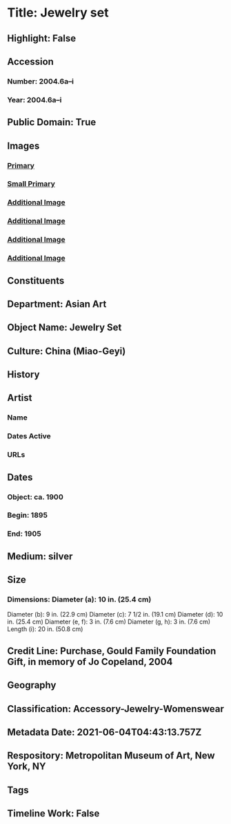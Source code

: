 # Title: Jewelry set
## Highlight: False
## Accession
### Number: 2004.6a–i
### Year: 2004.6a–i
## Public Domain: True
## Images
### [Primary](https://images.metmuseum.org/CRDImages/as/original/2004.6a–c.JPG)
### [Small Primary](https://images.metmuseum.org/CRDImages/as/web-large/2004.6a–c.JPG)
### [Additional Image](https://images.metmuseum.org/CRDImages/as/original/2004.6d.JPG)
### [Additional Image](https://images.metmuseum.org/CRDImages/as/original/2004.6ef.JPG)
### [Additional Image](https://images.metmuseum.org/CRDImages/as/original/2004.6gh.JPG)
### [Additional Image](https://images.metmuseum.org/CRDImages/as/original/2004.6i.JPG)
## Constituents
## Department: Asian Art
## Object Name: Jewelry Set
## Culture: China (Miao-Geyi)
## History
## Artist
### Name
### Dates Active
### URLs
## Dates
### Object: ca. 1900
### Begin: 1895
### End: 1905
## Medium: silver
## Size
### Dimensions: Diameter (a): 10 in. (25.4 cm)
Diameter (b): 9 in. (22.9 cm)
Diameter (c): 7 1/2 in. (19.1 cm)
Diameter (d): 10 in. (25.4 cm)
Diameter (e, f): 3 in. (7.6 cm)
Diameter (g, h): 3 in. (7.6 cm)
Length (i): 20 in. (50.8 cm)
## Credit Line: Purchase, Gould Family Foundation Gift, in memory of Jo Copeland, 2004
## Geography
## Classification: Accessory-Jewelry-Womenswear
## Metadata Date: 2021-06-04T04:43:13.757Z
## Respository: Metropolitan Museum of Art, New York, NY
## Tags
## Timeline Work: False
